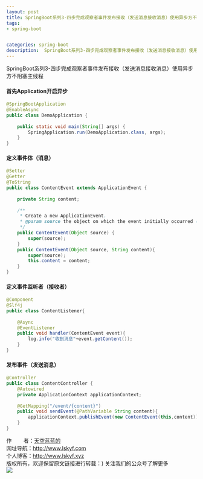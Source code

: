 ```yaml
---
layout: post
title: SpringBoot系列3-四步完成观察者事件发布接收（发送消息接收消息）使用异步方不阻塞主线程
tags:
- spring-boot


categories: spring-boot
description:  SpringBoot系列3-四步完成观察者事件发布接收（发送消息接收消息）使用异步方不阻塞主线程
---
```

 SpringBoot系列3-四步完成观察者事件发布接收（发送消息接收消息）使用异步方不阻塞主线程
<!-- more -->

#### 首先Application开启异步

```java
@SpringBootApplication
@EnableAsync
public class DemoApplication {
 
	public static void main(String[] args) {
		SpringApplication.run(DemoApplication.class, args);
	}
}
```
#### 定义事件体（消息）
```java
@Setter
@Getter
@ToString
public class ContentEvent extends ApplicationEvent {
 
    private String content;
 
    /**
     * Create a new ApplicationEvent.
     * @param source the object on which the event initially occurred (never {@code null})
     */
    public ContentEvent(Object source) {
        super(source);
    }
    public ContentEvent(Object source, String content){
        super(source);
        this.content = content;
    }
}
```
#### 定义事件监听者（接收者）

```java
@Component
@Slf4j
public class ContentListener{
 
    @Async
    @EventListener
    public void handler(ContentEvent event){
        log.info("收到消息"+event.getContent());
    }
}
```
#### 发布事件（发送消息）
```java
@Controller
public class ContentController {
    @Autowired
    private ApplicationContext applicationContext;
 
    @GetMapping("/event/{content}")
    public void sendEvent(@PathVariable String content){
        applicationContext.publishEvent(new ContentEvent(this,content));
    }
}
```
 
作&nbsp;&nbsp;&nbsp;&nbsp;&nbsp;&nbsp;&nbsp;&nbsp;者：<a href="#">天空蓝蓝的</a> <br>
网址导航：<a href="http://www.lskyf.com" target="_blank">http://www.lskyf.com</a> <br>
个人博客：<a href="http://www.lskyf.xyz" target="_blank">http://www.lskyf.xyz</a> <br>
版权所有，欢迎保留原文链接进行转载：)
关注我们的公众号了解更多<br>
<img src="{{ site.assets }}/images/gongzonghao/天空唯美.jpg"/>